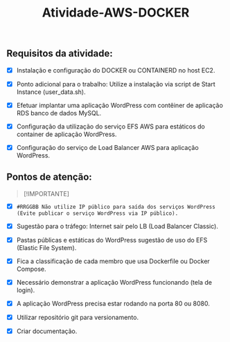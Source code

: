 <h1 align="center"> Atividade-AWS-DOCKER</h1><br>


## Requisitos da atividade:

   - [x] Instalação e configuração do DOCKER ou CONTAINERD no host EC2.
      
   - [x] Ponto adicional para o trabalho: Utilize a instalação via script de Start Instance (user_data.sh).
      
   - [x] Efetuar implantar uma aplicação WordPress com contêiner de aplicação RDS banco de dados MySQL.
      
   - [x] Configuração da utilização do serviço EFS AWS para estáticos do container de aplicação WordPress.
      
   - [x] Configuração do serviço de Load Balancer AWS para aplicação WordPress.

  
## Pontos de atenção: 
   > [!IMPORTANTE]

   - [x] `#RRGGBB Não utilize IP público para saída dos serviços WordPress (Evite publicar o serviço WordPress via IP público).`
            
   - [x] Sugestão para o tráfego: Internet sair pelo LB (Load Balancer Classic).
            
   - [x] Pastas públicas e estáticas do WordPress sugestão de uso do EFS (Elastic File System).
            
   - [x] Fica a classificação de cada membro que usa Dockerfile ou Docker Compose.
            
   - [x] Necessário demonstrar a aplicação WordPress funcionando (tela de login).
            
   - [x] A aplicação WordPress precisa estar rodando na porta 80 ou 8080.
        
   - [x] Utilizar repositório git para versionamento.
        
   - [x] Criar documentação.

